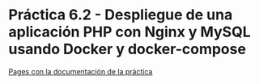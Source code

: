 # Práctica 6.2 - Despliegue de una aplicación PHP con Nginx y MySQL usando Docker y docker-compose

[Pages con la documentación de la práctica](https://albert0pb.github.io/PerezBernabeu_Alberto_DAW_UD6_P2/)
